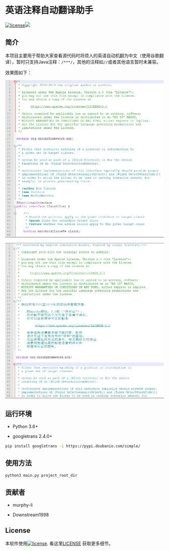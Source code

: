 # 英语注释自动翻译助手

[![license](https://img.shields.io/badge/license-Apache%20License%202.0-brightgreen.svg?style=flat)](https://github.com/murphy-li/Clipboard2Voice/blob/master/LICENSE)<a href="https://996.icu"><img src="https://img.shields.io/badge/link-996.icu-red.svg"></a>

## 简介

本项目主要用于帮助大家查看源代码时将烦人的英语自动机翻为中文（使用谷歌翻译），暂时只支持Java注释：```/***/```，其他的注释如```//```或者其他语言暂时未兼容。

效果图如下：

![](img/before.png)

![](img/after.png)

## 运行环境

- Python 3.6+

- googletrans 2.4.0+

```bash
pip install googletrans -i https://pypi.doubanio.com/simple/
```

## 使用方法

```bash
python3 main.py project_root_dir
```

## 贡献者

- murphy-li

- Downstream1998

## License

本软件使用[![license](https://img.shields.io/badge/license-Apache%20License%202.0-brightgreen.svg?style=flat)](https://github.com/murphy-li/Clipboard2Voice/blob/master/LICENSE). 看这里[LICENSE](LICENSE) 获取更多细节。